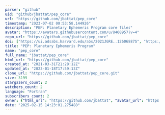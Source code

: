 ```yaml
---
parser: "github"
uid: "github/jbattat/pep_core"
url: "https://github.com/jbattat/pep_core"
timestamp: "2023-07-02 00:53:58.144926"
description: "PEP: Planetary Ephemeris Program core files"
avatar: "https://avatars.githubusercontent.com/u/8468957?v=4"
repo_url: "https://github.com/jbattat/pep_core"
doi: ["https://ui.adsabs.harvard.edu/abs/2021JGRE..12606887S", "https://ui.adsabs.harvard.edu/abs/2021AJ....162...78C", "https://ui.adsabs.harvard.edu/abs/2023ascl.soft06027C/abstract"]
title: "PEP: Planetary Ephemeris Program"
name: "pep_core"
full_name: "jbattat/pep_core"
html_url: "https://github.com/jbattat/pep_core"
created_at: "2021-03-31T21:28:12Z"
updated_at: "2023-01-18T17:59:13Z"
clone_url: "https://github.com/jbattat/pep_core.git"
size: 3199
stargazers_count: 2
watchers_count: 2
language: "Fortran"
subscribers_count: 2
owner: {"html_url": "https://github.com/jbattat", "avatar_url": "https://avatars.githubusercontent.com/u/8468957?v=4", "login": "jbattat", "type": "User"}
date: "2025-02-15 14:23:01.275488"
---
```

